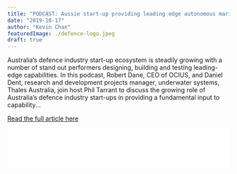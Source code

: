 ```yaml
---
title: "PODCAST: Aussie start-up providing leading edge autonomous maritime capability – Robert Dane, OCIUS, and Daniel Dent, Thales"
date: "2019-10-17"
author: "Kevin Chan"
featuredImage: ./defence-logo.jpeg
draft: true
---
```

Australia’s defence industry start-up ecosystem is steadily growing with a number of stand out performers designing, building and testing leading-edge capabilities. In this podcast, Robert Dane, CEO of OCIUS, and Daniel Dent, research and development projects manager, underwater systems, Thales Australia, join host Phil Tarrant to discuss the growing role of Australia’s defence industry start-ups in providing a fundamental input to capability...

[Read the full article here](https://www.defenceconnect.com.au/maritime-antisub/4896-podcast-aussie-start-up-providing-leading-edge-autonomous-maritime-capability-robert-dane-ceo-ocius-technologies)

<iframe style="border: none" src="//html5-player.libsyn.com/embed/episode/id/11511875/height/90/theme/custom/thumbnail/yes/direction/backward/render-playlist/no/custom-color/00417f/" height="90" width="100%" scrolling="no"  allowfullscreen webkitallowfullscreen mozallowfullscreen oallowfullscreen msallowfullscreen></iframe>


